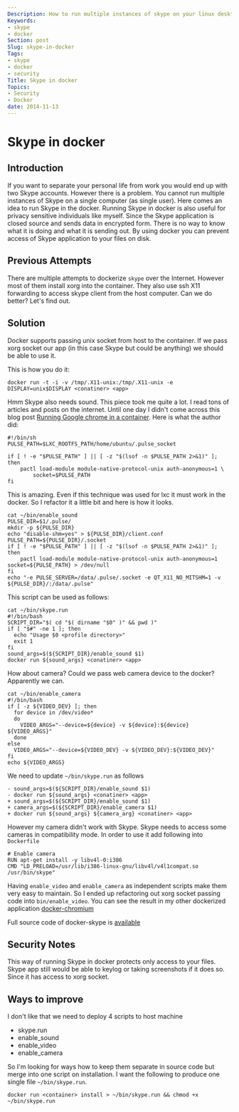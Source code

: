 ```yaml
---
Description: How to run multiple instances of skype on your linux desktop
Keywords:
- skype
- docker
Section: post
Slug: skype-in-docker
Tags:
- skype
- docker
- security
Title: Skype in docker
Topics:
- Security
- Docker
date: 2014-11-13
---
```



Skype in docker
===============

Introduction
------------

If you want to separate your personal life from work you would end up with two Skype accounts.
However there is a problem. You cannot run multiple instances of Skype on a single computer (as single user).
Here comes an idea to run Skype in the docker.
Running Skype in docker is also useful for privacy sensitive individuals like myself.
Since the Skype application is closed source and sends data in encrypted form.
There is no way to know what it is doing and what it is sending out.
By using docker you can prevent access of Skype application to your files on disk.

Previous Attempts
-----------------

There are multiple attempts to dockerize `skype` over the Internet. However most of them install xorg into the container. They also use ssh X11 forwarding to access skype client from the host computer. Can we do better? Let's find out.

Solution
--------

Docker supports passing unix socket from host to the container. If we pass xorg socket our app (in this case Skype but could be anything) we should be able to use it.

This is how you do it:

	docker run -t -i -v /tmp/.X11-unix:/tmp/.X11-unix -e DISPLAY=unix$DISPLAY <conatiner> <app>


Hmm Skype also needs sound. This piece took me quite a lot. I read tons of articles and posts on the internet. Until one day I didn't come across this blog post [Running Google chrome in a container](https://www.stgraber.org/category/planet-canonical/). Here is what the author did:

	#!/bin/sh
	PULSE_PATH=$LXC_ROOTFS_PATH/home/ubuntu/.pulse_socket

	if [ ! -e "$PULSE_PATH" ] || [ -z "$(lsof -n $PULSE_PATH 2>&1)" ]; then
		pactl load-module module-native-protocol-unix auth-anonymous=1 \
			socket=$PULSE_PATH
	fi

This is amazing. Even if this technique was used for lxc it must work in the docker. So I refactor it a little bit and here is how it looks.

	cat ~/bin/enable_sound
    PULSE_DIR=$1/.pulse/
    mkdir -p ${PULSE_DIR}
    echo "disable-shm=yes" > ${PULSE_DIR}/client.conf
    PULSE_PATH=${PULSE_DIR}/.socket
    if [ ! -e "$PULSE_PATH" ] || [ -z "$(lsof -n $PULSE_PATH 2>&1)" ]; then
        pactl load-module module-native-protocol-unix auth-anonymous=1 socket=${PULSE_PATH} > /dev/null
    fi
    echo "-e PULSE_SERVER=/data/.pulse/.socket -e QT_X11_NO_MITSHM=1 -v ${PULSE_DIR}/:/data/.pulse"
This script can be used as follows:

    cat ~/bin/skype.run
    #!/bin/bash
    SCRIPT_DIR="$( cd "$( dirname "$0" )" && pwd )"
    if [ "$#" -ne 1 ]; then
      echo "Usage $0 <profile directory>"
      exit 1
    fi
    sound_args=$(${SCRIPT_DIR}/enable_sound $1)
    docker run ${sound_args} <conatiner> <app>

How about camera? Could we pass web camera device to the docker? Apparently we can.

	cat ~/bin/enable_camera
    #!/bin/bash
    if [ -z ${VIDEO_DEV} ]; then
      for device in /dev/video*
      do
        VIDEO_ARGS="--device=${device} -v ${device}:${device} ${VIDEO_ARGS}"
      done
    else
      VIDEO_ARGS="--device=${VIDEO_DEV} -v ${VIDEO_DEV}:${VIDEO_DEV}"
    fi
    echo ${VIDEO_ARGS}

We need to update `~/bin/skype.run` as follows

    - sound_args=$(${SCRIPT_DIR}/enable_sound $1)
    - docker run ${sound_args} <conatiner> <app>
    + sound_args=$(${SCRIPT_DIR}/enable_sound $1)
	+ camera_args=$(${SCRIPT_DIR}/enable_camera $1)
    + docker run ${sound_args} ${camera_arg} <conatiner> <app>

However my camera didn't work with Skype. Skype needs to access some cameras in compatibility mode. In order to use it add following into `Dockerfile`

    # Enable camera
    RUN apt-get install -y libv4l-0:i386
    CMD "LD_PRELOAD=/usr/lib/i386-linux-gnu/libv4l/v4l1compat.so /usr/bin/skype"

Having `enable_video` and `enable_camera` as independent scripts make them very easy to maintain. So I ended up refactoring out xorg socket passing code into `bin/enable_video`. You can see the result in my other dockerized application [docker-chromium](https://github.com/khia-docker/docker-chromium)

Full source code of docker-skype is [available](https://github.com/khia-docker/docker-skype)

Security Notes
--------------

This way of running Skype in docker protects only access to your files. Skype app still would be able to keylog or taking screenshots if it does so. Since it has access to xorg socket.

Ways to improve
---------------

I don't like that we need to deploy 4 scripts to host machine

  - skype.run
  - enable_sound
  - enable_video
  - enable_camera

So I'm looking for ways how to keep them separate in source code but merge into one script on installation. I want the following to produce one single file `~/bin/skype.run`.

	docker run <container> install > ~/bin/skype.run && chmod +x ~/bin/skype.run
